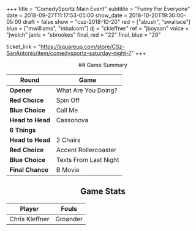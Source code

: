 +++
title = "ComedySportz Main Event"
subtitile = "Funny For Everyone"
date = 2018-09-27T11:17:53-05:00
show_date = 2018-10-20T19:30:00-05:00
draft = false
show = "csz-2018-10-20"
red = ["abush", "swallace"]
blue = ["mwilliams", "mbalcom"]
dj = "ckleffner"
ref = "jboyson"
voice = "jwelch"
janis = "sbrookes"
final_red = "22"
final_blue = "29"

ticket_link = "https://squareup.com/store/CSz-SanAntonio/item/comedysportz-saturday-night-7"
+++
<center>
## Game Summary

| **Round** | **Game** |
|--------------|------|
| **Opener**       |What Are You Doing?|
| **Red Choice**   |Spin Off      |
| **Blue Choice**  |Call Me     |
| **Head to Head** |Cassonova      |
| **6 Things**     |      |
| **Head to Head** |2 Chairs      |
| **Red Choice**   |Accent Rollercoaster      |
| **Blue Choice**  |Texts From Last Night      |
| **Final Chance** |B Movie     |

## Game Stats

| **Player** | **Fouls** |
|--------|-------|
|Chris Kleffner|Groander|

</center>
